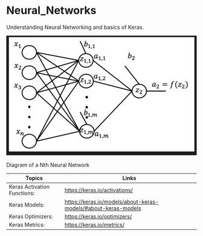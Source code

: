 # Neural_Networks
Understanding Neural Networking and basics of Keras.

<img src="https://github.com/ADGVLOGS/Neural_Networks/blob/main/resources/nth-network.png?raw=true">
<p>Diagram of a Nth Neural Network</p>

| Topics                     | Links                                                             |
|----------------------------|-------------------------------------------------------------------|
|Keras Activation Functions: | https://keras.io/activations/                                     |
|Keras Models:               | https://keras.io/models/about-keras-models/#about-keras-models    |
|Keras Optimizers:           | https://keras.io/optimizers/                                      |
|Keras Metrics:              | https://keras.io/metrics/                                         |

